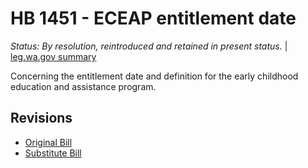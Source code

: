 # HB 1451 - ECEAP entitlement date
*Status: By resolution, reintroduced and retained in present status.* | [leg.wa.gov summary](https://app.leg.wa.gov/billsummary?BillNumber=1451&Year=2021)

Concerning the entitlement date and definition for the early childhood education and assistance program.

## Revisions
* [Original Bill](1/)
* [Substitute Bill](S/)